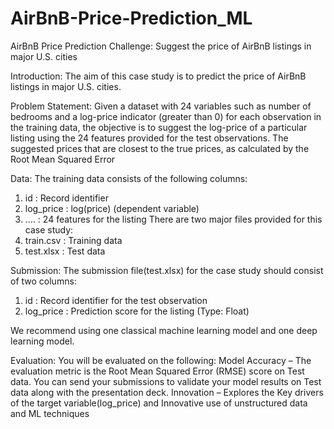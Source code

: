 # AirBnB-Price-Prediction_ML


AirBnB Price Prediction Challenge:
Suggest the price of AirBnB listings in major U.S. cities

Introduction:
The aim of this case study is to predict the price of AirBnB listings in major U.S. cities.

Problem Statement:
Given a dataset with 24 variables such as number of bedrooms and a log-price indicator (greater than 0) for each observation in the training data, the objective is to suggest the log-price of a particular listing using the 24 features provided for the test observations. The suggested prices that are closest to the true prices, as calculated by the Root Mean Squared Error

Data:
The training data consists of the following columns:
1.	id			:	Record identifier
2.	log_price		:	log(price) (dependent variable)
3.	….			:	24 features for the listing
There are two major files provided for this case study:
1.	train.csv		:	Training data
2.	test.xlsx		:	Test data

Submission:
The submission file(test.xlsx) for the case study should consist of two columns:
1.	id		:	Record identifier for the test observation
2.	log_price	:	Prediction score for the listing (Type: Float)

We recommend using one classical machine learning model and one deep learning model. 

Evaluation:
You will be evaluated on the following:
Model Accuracy – The evaluation metric is the Root Mean Squared Error (RMSE) score on Test data. 
You can send your submissions to validate your model results on Test data along with the presentation deck. 
Innovation – Explores the Key drivers of the target variable(log_price) and Innovative use of unstructured data and ML techniques



